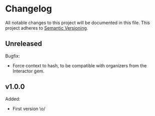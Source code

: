 # Changelog

All notable changes to this project will be documented in this file. This
project adheres to [Semantic Versioning](https://semver.org/spec/v2.0.0.html).

## Unreleased

Bugfix:
- Force context to hash, to be compatible with organizers from the Interactor
  gem.

## v1.0.0

Added:
- First version \o/
